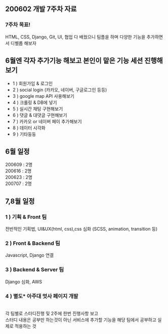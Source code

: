 ## 200602 개발 7주차 자료
### 7주차 목표!
HTML, CSS, Django, Git, UI, 협업 다 배웠으니 팀플을 하며 다양한 기능을 추가하면서 디벨롭 해보자 

## 6월엔 각자 추가기능 해보고 본인이 맡은 기능 세션 진행해보기
- 1 ) 회원가입 & 로그인
- 2 ) social login (카카오, 네이버, 구글로그인 등등)
- 3 ) google map API 사용해보기
- 4 ) 크롤링 & DB에 넣기
- 5 ) 실시간 채팅 구현해보기
- 6 ) 댓글 & 대댓글 구현해보기
- 7 ) 카카오 or 네이버 페이 추가해보기
- 8 ) 데이터 시각화
- 9 ) 기타둥둥

## 6월 일정
200609 : 2명 <br/>
200616 : 2명<br/>
200623 : 2명 <br/>
200707 : 2명 <br/>

## 7,8월 일정
### 1 ) 기획 & Front 팀
전반적인 기획법, UI&UX(html, css),css 심화 (SCSS, animation, transition 등)
### 2 ) Front & Backend 팀
Javascript, Django 연결
### 3 ) Backend & Server 팀
Django 심화, AWS

### 4 ) 별도* 아주대 멋사 페이지 개발
<br/>
각 팀별로 스터디진행 및 2주에 한번 진행사항 보고<br/>
스터디 내용은 공부만 하는것이 아닌 서비스에 추가할 기능을 해당 팀에서 공부하고 실제로 적용하는 것 
